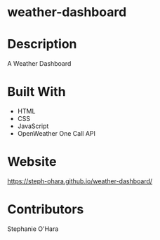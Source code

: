 # weather-dashboard

# Description
A Weather Dashboard

# Built With
* HTML
* CSS
* JavaScript
* OpenWeather One Call API

# Website
 https://steph-ohara.github.io/weather-dashboard/
 
# Contributors
Stephanie O'Hara